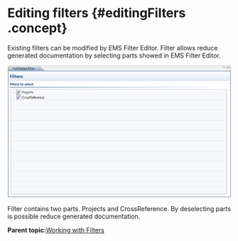 # Editing filters {#editingFilters .concept}

Existing filters can be modified by EMS Filter Editor. Filter allows reduce generated documentation by selecting parts showed in EMS Filter Editor.

![EMS Filter Editor](img/filterEMSEditor.png "EMS Filter Editor")

Filter contains two parts. Projects and CrossReference. By deselecting parts is possible reduce generated documentation.

**Parent topic:**[Working with Filters](../../../../modules/pigeon/setup/dialogs/workingWithFilters.md)

